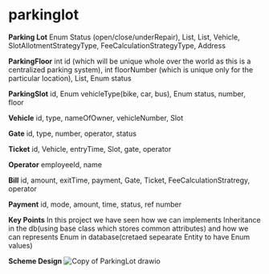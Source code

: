 # parkinglot
**Parking Lot**
Enum Status (open/close/underRepair),
List<Gate>,
List<Floor>,
Vehicle,
SlotAllotmentStrategyType,
FeeCalculationStrategyType,
Address

**ParkingFloor**
int id (which will be unique whole over the world as this is a centralized parking system),
int floorNumber (which is unique only for the particular location),
List<Slot>,
Enum status

**ParkingSlot**
id,
Enum vehicleType(bike, car, bus),
Enum status,
number,
floor

**Vehicle**
id,
type,
nameOfOwner,
vehicleNumber,
Slot

**Gate**
id,
type,
number,
operator,
status

**Ticket**
id,
Vehicle,
entryTime,
Slot,
gate,
operator

**Operator**
employeeId,
name

**Bill**
id,
amount,
exitTime,
payment,
Gate,
Ticket,
FeeCalculationStratregy,
operator

**Payment**
id,
mode,
amount,
time,
status,
ref number

**Key Points**
In this project we have seen how we can implements Inheritance in the db(using base class which stores common attributes) and how we can represents Enum in database(cretaed sepearate Entity to have Enum values)

**Scheme Design**
![Copy of ParkingLot drawio](https://github.com/yeswanthkumargurram/parkinglot/assets/36203051/f5053fcb-4d06-4d56-ac00-22ed0548dff0)
